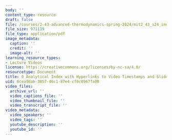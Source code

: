 ```yaml
---
body: ''
content_type: resource
draft: false
file: /courses/2-43-advanced-thermodynamics-spring-2024/mit2_43_s24_index_videos.pdf
file_size: 971119
file_type: application/pdf
image_metadata:
  caption: ''
  credit: ''
  image-alt: ''
learning_resource_types:
- Lecture Videos
license: https://creativecommons.org/licenses/by-nc-sa/4.0/
resourcetype: Document
title: 0 Analytical Index with Hyperlinks to Video Timestamps and Slides
uid: 6cea9dab-3857-46c1-87e4-cf0c0967fa08
video_files:
  archive_url: ''
  video_captions_file: ''
  video_thumbnail_file: ''
  video_transcript_file: ''
video_metadata:
  video_speakers: ''
  video_tags: ''
  youtube_description: ''
  youtube_id: ''
---
```

